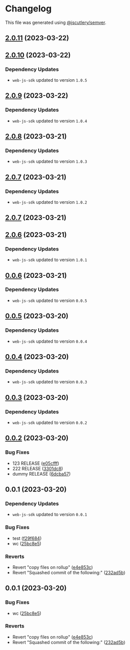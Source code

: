 # Changelog

This file was generated using [@jscutlery/semver](https://github.com/jscutlery/semver).

## [2.0.11](https://github.com/descope/descope-js/compare/web-component-2.0.10...web-component-2.0.11) (2023-03-22)

## [2.0.10](https://github.com/descope/descope-js/compare/web-component-2.0.9...web-component-2.0.10) (2023-03-22)

### Dependency Updates

* `web-js-sdk` updated to version `1.0.5`
## [2.0.9](https://github.com/descope/descope-js/compare/web-component-2.0.8...web-component-2.0.9) (2023-03-22)

### Dependency Updates

* `web-js-sdk` updated to version `1.0.4`
## [2.0.8](https://github.com/descope/descope-js/compare/web-component-2.0.7...web-component-2.0.8) (2023-03-21)

### Dependency Updates

* `web-js-sdk` updated to version `1.0.3`
## [2.0.7](https://github.com/descope/descope-js/compare/web-component-2.0.6...web-component-2.0.7) (2023-03-21)

### Dependency Updates

* `web-js-sdk` updated to version `1.0.2`
## [2.0.7](https://github.com/descope/descope-js/compare/web-component-2.0.6...web-component-2.0.7) (2023-03-21)

## [2.0.6](https://github.com/descope/descope-js/compare/web-component-2.0.5...web-component-2.0.6) (2023-03-21)

### Dependency Updates

* `web-js-sdk` updated to version `1.0.1`
## [0.0.6](https://github.com/descope/monorepo-playground/compare/web-component-0.0.5...web-component-0.0.6) (2023-03-21)

### Dependency Updates

* `web-js-sdk` updated to version `0.0.5`
## [0.0.5](https://github.com/descope/monorepo-playground/compare/web-component-0.0.4...web-component-0.0.5) (2023-03-20)

### Dependency Updates

* `web-js-sdk` updated to version `0.0.4`
## [0.0.4](https://github.com/descope/monorepo-playground/compare/web-component-0.0.3...web-component-0.0.4) (2023-03-20)

### Dependency Updates

* `web-js-sdk` updated to version `0.0.3`
## [0.0.3](https://github.com/descope/monorepo-playground/compare/web-component-0.0.2...web-component-0.0.3) (2023-03-20)

### Dependency Updates

* `web-js-sdk` updated to version `0.0.2`
## [0.0.2](https://github.com/descope/monorepo-playground/compare/web-component-0.0.1...web-component-0.0.2) (2023-03-20)


### Bug Fixes

* 123 RELEASE ([e05cfff](https://github.com/descope/monorepo-playground/commit/e05cfffd70d145c95ef20d2dcdc57482cb08e471))
* 222 RELEASE ([3301dc8](https://github.com/descope/monorepo-playground/commit/3301dc86d7914c8ae93cfe2ec0cc8940a428bc5d))
* dummy RELEASE ([6dcba57](https://github.com/descope/monorepo-playground/commit/6dcba577e80998cc50f824bf8aab7681f83abfda))

## 0.0.1 (2023-03-20)

### Dependency Updates

* `web-js-sdk` updated to version `0.0.1`

### Bug Fixes

* test ([f29f684](https://github.com/descope/monorepo-playground/commit/f29f684cfa5a3c6c46d3a1891dc86bfb94d83adb))
* wc ([25bc8e5](https://github.com/descope/monorepo-playground/commit/25bc8e552fad38a435c12e9f8e4da2094095126b))


### Reverts

* Revert "copy files on rollup" ([e4e853c](https://github.com/descope/monorepo-playground/commit/e4e853c6211d6b4d758e86e16e482e960c890485))
* Revert "Squashed commit of the following:" ([232ad5b](https://github.com/descope/monorepo-playground/commit/232ad5b5f5a58b734a12fe446654c8ff9f563938))

## 0.0.1 (2023-03-20)


### Bug Fixes

* wc ([25bc8e5](https://github.com/descope/monorepo-playground/commit/25bc8e552fad38a435c12e9f8e4da2094095126b))


### Reverts

* Revert "copy files on rollup" ([e4e853c](https://github.com/descope/monorepo-playground/commit/e4e853c6211d6b4d758e86e16e482e960c890485))
* Revert "Squashed commit of the following:" ([232ad5b](https://github.com/descope/monorepo-playground/commit/232ad5b5f5a58b734a12fe446654c8ff9f563938))
